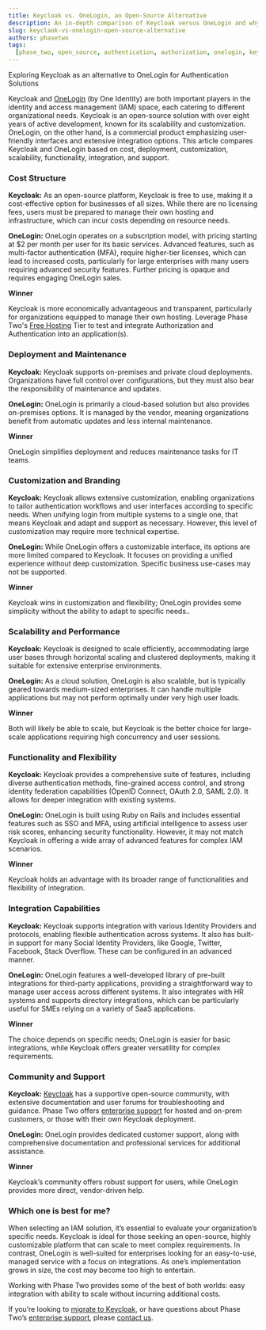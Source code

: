 ```yaml
---
title: Keycloak vs. OneLogin, an Open-Source Alternative
description: An in-depth comparison of Keycloak versus OneLogin and why Keycloak is a strong alternative to a paid Authentication and Authorization service.
slug: keyclaok-vs-onelogin-open-source-alternative
authors: phasetwo
tags:
  [phase_two, open_source, authentication, authorization, onelogin, keycloak]
---
```


Exploring Keycloak as an alternative to OneLogin for Authentication Solutions

Keycloak and [OneLogin](https://www.onelogin.com) (by One Identity) are both important players in the identity and access management (IAM) space, each catering to different organizational needs. Keycloak is an open-source solution with over eight years of active development, known for its scalability and customization. OneLogin, on the other hand, is a commercial product emphasizing user-friendly interfaces and extensive integration options. This article compares Keycloak and OneLogin based on cost, deployment, customization, scalability, functionality, integration, and support.

<!--truncate-->

### Cost Structure

**Keycloak:**
As an open-source platform, Keycloak is free to use, making it a cost-effective option for businesses of all sizes. While there are no licensing fees, users must be prepared to manage their own hosting and infrastructure, which can incur costs depending on resource needs.

**OneLogin:**
OneLogin operates on a subscription model, with pricing starting at $2 per month per user for its basic services. Advanced features, such as multi-factor authentication (MFA), require higher-tier licenses, which can lead to increased costs, particularly for large enterprises with many users requiring advanced security features. Further pricing is opaque and requires engaging OneLogin sales.

**Winner**

Keycloak is more economically advantageous and transparent, particularly for organizations equipped to manage their own hosting. Leverage Phase Two's [Free Hosting](https://phasetwo.io/hosting/) Tier to test and integrate Authorization and Authentication into an application(s).

### Deployment and Maintenance

**Keycloak:**
Keycloak supports on-premises and private cloud deployments. Organizations have full control over configurations, but they must also bear the responsibility of maintenance and updates.

**OneLogin:**
OneLogin is primarily a cloud-based solution but also provides on-premises options. It is managed by the vendor, meaning organizations benefit from automatic updates and less internal maintenance.

**Winner**

OneLogin simplifies deployment and reduces maintenance tasks for IT teams.

### Customization and Branding

**Keycloak:**
Keycloak allows extensive customization, enabling organizations to tailor authentication workflows and user interfaces according to specific needs. When unifying login from multiple systems to a single one, that means Keycloak and adapt and support as necessary. However, this level of customization may require more technical expertise.

**OneLogin:**
While OneLogin offers a customizable interface, its options are more limited compared to Keycloak. It focuses on providing a unified experience without deep customization. Specific business use-cases may not be supported.

**Winner**

Keycloak wins in customization and flexibility; OneLogin provides some simplicity without the ability to adapt to specific needs..

### Scalability and Performance

**Keycloak:**
Keycloak is designed to scale efficiently, accommodating large user bases through horizontal scaling and clustered deployments, making it suitable for extensive enterprise environments.

**OneLogin:**
As a cloud solution, OneLogin is also scalable, but is typically geared towards medium-sized enterprises. It can handle multiple applications but may not perform optimally under very high user loads.

**Winner**

Both will likely be able to scale, but Keycloak is the better choice for large-scale applications requiring high concurrency and user sessions.

### Functionality and Flexibility

**Keycloak:**
Keycloak provides a comprehensive suite of features, including diverse authentication methods, fine-grained access control, and strong identity federation capabilities (OpenID Connect, OAuth 2.0, SAML 2.0). It allows for deeper integration with existing systems.

**OneLogin:**
OneLogin is built using Ruby on Rails and includes essential features such as SSO and MFA, using artificial intelligence to assess user risk scores, enhancing security functionality. However, it may not match Keycloak in offering a wide array of advanced features for complex IAM scenarios.

**Winner**

Keycloak holds an advantage with its broader range of functionalities and flexibility of integration.

### Integration Capabilities

**Keycloak:**
Keycloak supports integration with various Identity Providers and protocols, enabling flexible authentication across systems. It also has built-in support for many Social Identity Providers, like Google, Twitter, Facebook, Stack Overflow. These can be configured in an advanced manner.

**OneLogin:**
OneLogin features a well-developed library of pre-built integrations for third-party applications, providing a straightforward way to manage user access across different systems. It also integrates with HR systems and supports directory integrations, which can be particularly useful for SMEs relying on a variety of SaaS applications.

**Winner**

The choice depends on specific needs; OneLogin is easier for basic integrations, while Keycloak offers greater versatility for complex requirements.

### Community and Support

**Keycloak:**
[Keycloak](https://github.com/keycloak) has a supportive open-source community, with extensive documentation and user forums for troubleshooting and guidance. Phase Two offers [enterprise support](https://phasetwo.io/support/) for hosted and on-prem customers, or those with their own Keycloak deployment.

**OneLogin:**
OneLogin provides dedicated customer support, along with comprehensive documentation and professional services for additional assistance.

**Winner**

Keycloak’s community offers robust support for users, while OneLogin provides more direct, vendor-driven help.

### Which one is best for me?

When selecting an IAM solution, it’s essential to evaluate your organization’s specific needs. Keycloak is ideal for those seeking an open-source, highly customizable platform that can scale to meet complex requirements. In contrast, OneLogin is well-suited for enterprises looking for an easy-to-use, managed service with a focus on integrations. As one’s implementation grows in size, the cost may become too high to entertain.

Working with Phase Two provides some of the best of both worlds: easy integration with ability to scale without incurring additional costs.

If you’re looking to [migrate to Keycloak](https://phasetwo.io/support/migrate-to-keycloak/), or have questions about Phase Two’s [enterprise support](https://phasetwo.io/support/), please [contact us](https://app.simplymeet.me/phasetwo).
